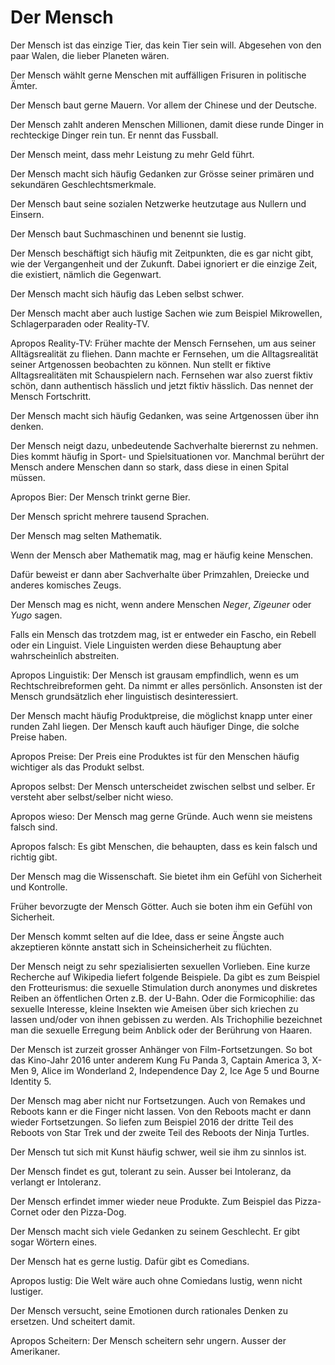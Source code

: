 Der Mensch
==========

Der Mensch ist das einzige Tier, das kein Tier sein will. Abgesehen von den paar Walen, die lieber Planeten wären. 
  
Der Mensch wählt gerne Menschen mit auffälligen Frisuren in politische Ämter.  
  
Der Mensch baut gerne Mauern. Vor allem der Chinese und der Deutsche. 
  
Der Mensch zahlt anderen Menschen Millionen, damit diese runde Dinger in rechteckige Dinger rein tun. Er nennt das Fussball.
  
Der Mensch meint, dass mehr Leistung zu mehr Geld führt.  
  
Der Mensch macht sich häufig Gedanken zur Grösse seiner primären und sekundären Geschlechtsmerkmale.  
  
Der Mensch baut seine sozialen Netzwerke heutzutage aus Nullern und Einsern.   
  
Der Mensch baut Suchmaschinen und benennt sie lustig. 
  
Der Mensch beschäftigt sich häufig mit Zeitpunkten, die es gar nicht gibt, wie der Vergangenheit und der Zukunft. Dabei ignoriert er die einzige Zeit, die existiert, nämlich die Gegenwart.  
  
Der Mensch macht sich häufig das Leben selbst schwer.  
  
Der Mensch macht aber auch lustige Sachen wie zum Beispiel Mikrowellen, Schlagerparaden oder Reality-TV.

Apropos Reality-TV: Früher machte der Mensch Fernsehen, um aus seiner Alltägsrealität zu fliehen. Dann machte er Fernsehen, um die Alltagsrealität seiner Artgenossen beobachten zu können. Nun stellt er fiktive Alltagsrealitäten mit Schauspielern nach. Fernsehen war also zuerst fiktiv schön, dann authentisch hässlich und jetzt fiktiv hässlich. Das nennet der Mensch Fortschritt.  
  
Der Mensch macht sich häufig Gedanken, was seine Artgenossen über ihn denken.  

Der Mensch neigt dazu, unbedeutende Sachverhalte bierernst zu nehmen. Dies kommt häufig in Sport- und Spielsituationen vor. Manchmal berührt der Mensch andere Menschen dann so stark, dass diese in einen Spital müssen.   
  
Apropos Bier: Der Mensch trinkt gerne Bier. 
  
Der Mensch spricht mehrere tausend Sprachen.  
  
Der Mensch mag selten Mathematik.  
  
Wenn der Mensch aber Mathematik mag, mag er häufig keine Menschen.  
  
Dafür beweist er dann aber Sachverhalte über Primzahlen, Dreiecke und anderes komisches Zeugs.  

Der Mensch mag es nicht, wenn andere Menschen *Neger*, *Zigeuner* oder *Yugo* sagen.  
  
Falls ein Mensch das trotzdem mag, ist er entweder ein Fascho, ein Rebell oder ein Linguist.  Viele Linguisten werden diese Behauptung aber wahrscheinlich abstreiten.  

Apropos Linguistik: Der Mensch ist grausam empfindlich, wenn es um Rechtschreibreformen geht. Da nimmt er alles persönlich. Ansonsten ist der Mensch grundsätzlich eher linguistisch desinteressiert.  

Der Mensch macht häufig Produktpreise, die möglichst knapp unter einer runden Zahl liegen. Der Mensch kauft auch häufiger Dinge, die solche Preise haben.   

Apropos Preise: Der Preis eine Produktes ist für den Menschen häufig wichtiger als das Produkt selbst.   

Apropos selbst: Der Mensch unterscheidet zwischen selbst und selber. Er versteht aber selbst/selber nicht wieso.  

Apropos wieso: Der Mensch mag gerne Gründe. Auch wenn sie meistens falsch sind.  

Apropos falsch: Es gibt Menschen, die behaupten, dass es kein falsch und richtig gibt. 

Der Mensch mag die Wissenschaft. Sie bietet ihm ein Gefühl von Sicherheit und Kontrolle.  
  
Früher bevorzugte der Mensch Götter. Auch sie boten ihm ein Gefühl von Sicherheit.  
  
Der Mensch kommt selten auf die Idee, dass er seine Ängste auch akzeptieren könnte anstatt sich in Scheinsicherheit zu flüchten.    
 

Der Mensch neigt zu sehr spezialisierten sexuellen Vorlieben. Eine kurze Recherche auf Wikipedia liefert folgende Beispiele. Da gibt es zum Beispiel den Frotteurismus: die sexuelle Stimulation durch anonymes und diskretes Reiben an öffentlichen Orten z.B. der U-Bahn. Oder die Formicophilie: das sexuelle Interesse,  kleine Insekten wie Ameisen über sich kriechen zu lassen und/oder von ihnen gebissen zu werden. Als Trichophilie bezeichnet man die sexuelle Erregung beim Anblick oder der Berührung von Haaren. 

Der Mensch ist zurzeit grosser Anhänger von Film-Fortsetzungen. So bot das Kino-Jahr 2016 unter anderem
Kung Fu Panda 3, Captain America 3, X-Men 9, Alice im Wonderland 2, Independence Day 2, Ice Age 5 und
Bourne Identity 5.

Der Mensch mag aber nicht nur Fortsetzungen. Auch von Remakes und Reboots kann er die Finger nicht lassen. Von den Reboots macht er dann wieder Fortsetzungen. So liefen zum Beispiel 2016 der dritte Teil des Reboots von Star Trek und der zweite Teil des Reboots der Ninja Turtles.

Der Mensch tut sich mit Kunst häufig schwer, weil sie ihm zu sinnlos ist.  

Der Mensch findet es gut, tolerant zu sein. Ausser bei Intoleranz, da verlangt er Intoleranz.  

Der Mensch erfindet immer wieder neue Produkte. Zum Beispiel das Pizza-Cornet oder den Pizza-Dog.  

Der Mensch macht sich viele Gedanken zu seinem Geschlecht. Er gibt sogar Wörtern eines.  

Der Mensch hat es gerne lustig. Dafür gibt es Comedians.

Apropos lustig: Die Welt wäre auch ohne Comiedans lustig, wenn nicht lustiger.  

Der Mensch versucht, seine Emotionen durch rationales Denken zu ersetzen. Und scheitert damit.  

Apropos Scheitern: Der Mensch scheitern sehr ungern. Ausser der Amerikaner.  